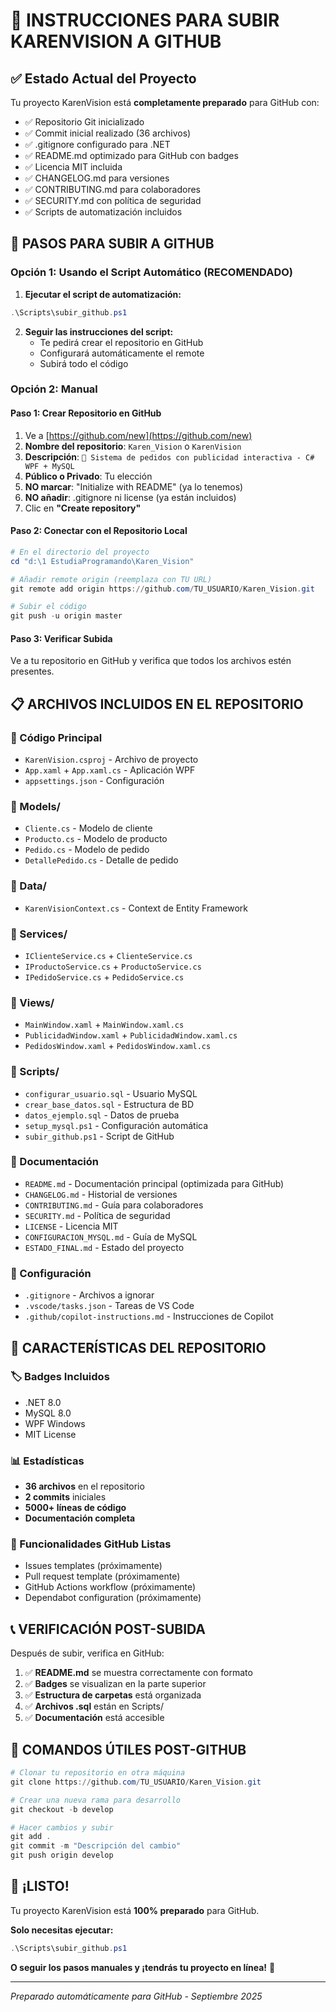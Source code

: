 # 🚀 INSTRUCCIONES PARA SUBIR KARENVISION A GITHUB

## ✅ Estado Actual del Proyecto

Tu proyecto KarenVision está **completamente preparado** para GitHub con:

- ✅ Repositorio Git inicializado
- ✅ Commit inicial realizado (36 archivos)
- ✅ .gitignore configurado para .NET
- ✅ README.md optimizado para GitHub con badges
- ✅ Licencia MIT incluida
- ✅ CHANGELOG.md para versiones
- ✅ CONTRIBUTING.md para colaboradores
- ✅ SECURITY.md con política de seguridad
- ✅ Scripts de automatización incluidos

## 🎯 PASOS PARA SUBIR A GITHUB

### Opción 1: Usando el Script Automático (RECOMENDADO)

1. **Ejecutar el script de automatización:**
```powershell
.\Scripts\subir_github.ps1
```

2. **Seguir las instrucciones del script:**
   - Te pedirá crear el repositorio en GitHub
   - Configurará automáticamente el remote
   - Subirá todo el código

### Opción 2: Manual

#### Paso 1: Crear Repositorio en GitHub
1. Ve a [https://github.com/new](https://github.com/new)
2. **Nombre del repositorio**: `Karen_Vision` o `KarenVision`
3. **Descripción**: `🏪 Sistema de pedidos con publicidad interactiva - C# WPF + MySQL`
4. **Público o Privado**: Tu elección
5. **NO marcar**: "Initialize with README" (ya lo tenemos)
6. **NO añadir**: .gitignore ni license (ya están incluidos)
7. Clic en **"Create repository"**

#### Paso 2: Conectar con el Repositorio Local
```powershell
# En el directorio del proyecto
cd "d:\1 EstudiaProgramando\Karen_Vision"

# Añadir remote origin (reemplaza con TU URL)
git remote add origin https://github.com/TU_USUARIO/Karen_Vision.git

# Subir el código
git push -u origin master
```

#### Paso 3: Verificar Subida
Ve a tu repositorio en GitHub y verifica que todos los archivos estén presentes.

## 📋 ARCHIVOS INCLUIDOS EN EL REPOSITORIO

### 📁 Código Principal
- `KarenVision.csproj` - Archivo de proyecto
- `App.xaml` + `App.xaml.cs` - Aplicación WPF
- `appsettings.json` - Configuración

### 📁 Models/
- `Cliente.cs` - Modelo de cliente
- `Producto.cs` - Modelo de producto  
- `Pedido.cs` - Modelo de pedido
- `DetallePedido.cs` - Detalle de pedido

### 📁 Data/
- `KarenVisionContext.cs` - Context de Entity Framework

### 📁 Services/
- `IClienteService.cs` + `ClienteService.cs`
- `IProductoService.cs` + `ProductoService.cs`  
- `IPedidoService.cs` + `PedidoService.cs`

### 📁 Views/
- `MainWindow.xaml` + `MainWindow.xaml.cs`
- `PublicidadWindow.xaml` + `PublicidadWindow.xaml.cs`
- `PedidosWindow.xaml` + `PedidosWindow.xaml.cs`

### 📁 Scripts/
- `configurar_usuario.sql` - Usuario MySQL
- `crear_base_datos.sql` - Estructura de BD
- `datos_ejemplo.sql` - Datos de prueba
- `setup_mysql.ps1` - Configuración automática
- `subir_github.ps1` - Script de GitHub

### 📁 Documentación
- `README.md` - Documentación principal (optimizada para GitHub)
- `CHANGELOG.md` - Historial de versiones
- `CONTRIBUTING.md` - Guía para colaboradores
- `SECURITY.md` - Política de seguridad
- `LICENSE` - Licencia MIT
- `CONFIGURACION_MYSQL.md` - Guía de MySQL
- `ESTADO_FINAL.md` - Estado del proyecto

### 📁 Configuración
- `.gitignore` - Archivos a ignorar
- `.vscode/tasks.json` - Tareas de VS Code
- `.github/copilot-instructions.md` - Instrucciones de Copilot

## 🎯 CARACTERÍSTICAS DEL REPOSITORIO

### 🏷️ Badges Incluidos
- .NET 8.0
- MySQL 8.0
- WPF Windows
- MIT License

### 📊 Estadísticas
- **36 archivos** en el repositorio
- **2 commits** iniciales
- **5000+ líneas de código**
- **Documentación completa**

### 🔧 Funcionalidades GitHub Listas
- Issues templates (próximamente)
- Pull request template (próximamente)
- GitHub Actions workflow (próximamente)
- Dependabot configuration (próximamente)

## 📞 VERIFICACIÓN POST-SUBIDA

Después de subir, verifica en GitHub:

1. ✅ **README.md** se muestra correctamente con formato
2. ✅ **Badges** se visualizan en la parte superior
3. ✅ **Estructura de carpetas** está organizada
4. ✅ **Archivos .sql** están en Scripts/
5. ✅ **Documentación** está accesible

## 🚀 COMANDOS ÚTILES POST-GITHUB

```powershell
# Clonar tu repositorio en otra máquina
git clone https://github.com/TU_USUARIO/Karen_Vision.git

# Crear una nueva rama para desarrollo
git checkout -b develop

# Hacer cambios y subir
git add .
git commit -m "Descripción del cambio"
git push origin develop
```

## 🎊 ¡LISTO!

Tu proyecto KarenVision está **100% preparado** para GitHub. 

**Solo necesitas ejecutar:**
```powershell
.\Scripts\subir_github.ps1
```

**O seguir los pasos manuales y ¡tendrás tu proyecto en línea!** 🎉

---

*Preparado automáticamente para GitHub - Septiembre 2025*